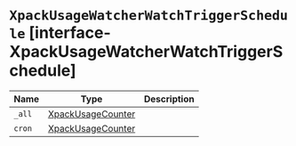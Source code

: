 # `XpackUsageWatcherWatchTriggerSchedule` [interface-XpackUsageWatcherWatchTriggerSchedule]

| Name | Type | Description |
| - | - | - |
| `_all` | [XpackUsageCounter](./XpackUsageCounter.md) | &nbsp; |
| `cron` | [XpackUsageCounter](./XpackUsageCounter.md) | &nbsp; |
